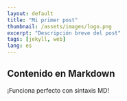 ```yaml
---
layout: default  
title: "Mi primer post"
thumbnail: /assets/images/logo.png
excerpt: "Descripción breve del post"
tags: [jekyll, web]
lang: es  
---
```


## Contenido en Markdown
¡Funciona perfecto con sintaxis MD!